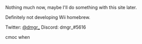 Nothing much now, maybe I'll do something with this site later.

Definitely not developing Wii homebrew. 

Twitter: [@dmgr_](https://twitter.com/dmgr_)
Discord: dmgr_#5616











































cmoc when
